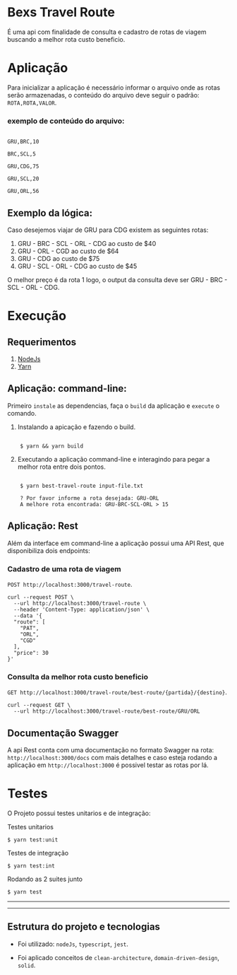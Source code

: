 # Bexs Travel Route #


É uma api com finalidade de consulta e cadastro de rotas de viagem buscando a melhor rota custo beneficio.

# Aplicação #


Para inicializar a aplicação é necessário informar o arquivo onde as rotas serão armazenadas, o conteúdo do arquivo deve seguir o padrão: `ROTA,ROTA,VALOR`.

### exemplo de conteúdo do arquivo: ###

```csv

GRU,BRC,10

BRC,SCL,5

GRU,CDG,75

GRU,SCL,20

GRU,ORL,56

```

## Exemplo da lógica: ##
Caso desejemos viajar de GRU para CDG existem as seguintes rotas:

1. GRU - BRC - SCL - ORL - CDG ao custo de $40
2. GRU - ORL - CGD ao custo de $64
3. GRU - CDG ao custo de $75
4. GRU - SCL - ORL - CDG ao custo de $45

O melhor preço é da rota 1 logo, o output da consulta deve ser GRU - BRC - SCL - ORL - CDG.

# Execução #

## Requerimentos ##
1. [NodeJs](https://nodejs.org/en/)
2. [Yarn](https://classic.yarnpkg.com/lang/en/)


## Aplicação: command-line: ##

Primeiro `instale` as dependencias, faça o `build` da aplicação e  `execute` o comando.

1. Instalando a apicação e fazendo o build.
```shell

    $ yarn && yarn build
```
2. Executando a aplicação command-line e interagindo para pegar a melhor rota entre dois pontos.
```shell

    $ yarn best-travel-route input-file.txt

    ? Por favor informe a rota desejada: GRU-ORL
    A melhore rota encontrada: GRU-BRC-SCL-ORL > 15
```

## Aplicação: Rest ##

Além da interface em command-line a aplicação possui uma API Rest, que disponibiliza dois endpoints:

### Cadastro de uma rota de viagem ###


```POST http://localhost:3000/travel-route```.


```shell
curl --request POST \
  --url http://localhost:3000/travel-route \
  --header 'Content-Type: application/json' \
  --data '{
  "route": [
    "PAT",
    "ORL",
    "CGD"
  ],
  "price": 30
}'
```

### Consulta da melhor rota custo beneficio ###


```GET http://localhost:3000/travel-route/best-route/{partida}/{destino}```.

```shell
curl --request GET \
  --url http://localhost:3000/travel-route/best-route/GRU/ORL
```

## Documentação Swagger

A api Rest conta com uma documentação no formato Swagger na rota: `http://localhost:3000/docs` com mais detalhes e caso esteja rodando a aplicação em `http://localhost:3000` é possivel testar as rotas por lá.

# Testes

O Projeto possui testes unitarios e de integração:

Testes unitarios
```shell
$ yarn test:unit
```

Testes de integração
```shell
$ yarn test:int
```

Rodando as 2 suites junto
```shell
$ yarn test
```

----

----
## Estrutura do projeto e tecnologias ##

- Foi utilizado: `nodeJs`, `typescript`, `jest`.

- Foi aplicado conceitos de `clean-architecture`, `domain-driven-design`, `solid`.
